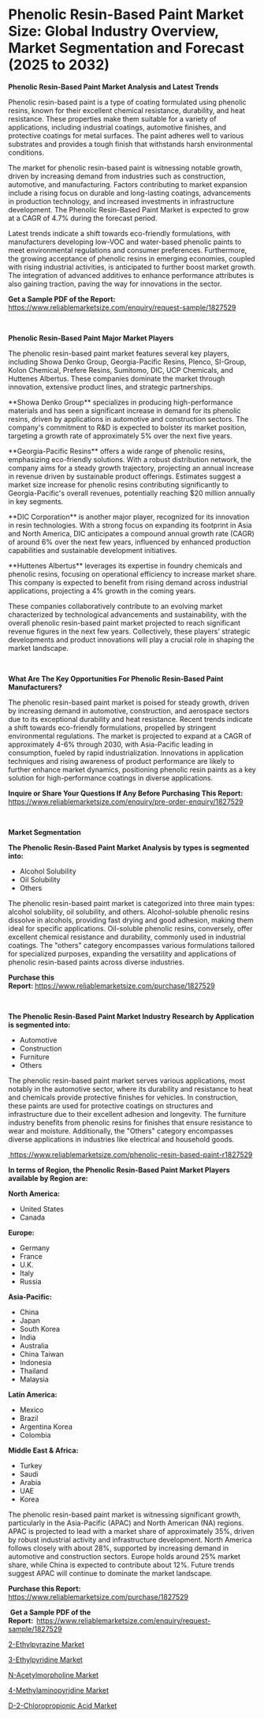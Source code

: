 <p><h1>Phenolic Resin-Based Paint Market Size: Global Industry Overview, Market Segmentation and Forecast (2025 to 2032)</h1></p><p><strong>Phenolic Resin-Based Paint Market Analysis and Latest Trends</strong></p>
<p><p>Phenolic resin-based paint is a type of coating formulated using phenolic resins, known for their excellent chemical resistance, durability, and heat resistance. These properties make them suitable for a variety of applications, including industrial coatings, automotive finishes, and protective coatings for metal surfaces. The paint adheres well to various substrates and provides a tough finish that withstands harsh environmental conditions.</p><p>The market for phenolic resin-based paint is witnessing notable growth, driven by increasing demand from industries such as construction, automotive, and manufacturing. Factors contributing to market expansion include a rising focus on durable and long-lasting coatings, advancements in production technology, and increased investments in infrastructure development. The Phenolic Resin-Based Paint Market is expected to grow at a CAGR of 4.7% during the forecast period.</p><p>Latest trends indicate a shift towards eco-friendly formulations, with manufacturers developing low-VOC and water-based phenolic paints to meet environmental regulations and consumer preferences. Furthermore, the growing acceptance of phenolic resins in emerging economies, coupled with rising industrial activities, is anticipated to further boost market growth. The integration of advanced additives to enhance performance attributes is also gaining traction, paving the way for innovations in the sector.</p></p>
<p><strong>Get a Sample PDF of the Report:&nbsp;</strong> <a href="https://www.reliablemarketsize.com/enquiry/request-sample/1827529?utm_campaign=1133&utm_medium=2&utm_source=Github&utm_content=ia&utm_term=03042025&utm_id=phenolic-resin-based-paint">https://www.reliablemarketsize.com/enquiry/request-sample/1827529</a></p>
<p>&nbsp;</p>
<p><strong>Phenolic Resin-Based Paint Major Market Players</strong></p>
<p><p>The phenolic resin-based paint market features several key players, including Showa Denko Group, Georgia-Pacific Resins, Plenco, SI-Group, Kolon Chemical, Prefere Resins, Sumitomo, DIC, UCP Chemicals, and Huttenes Albertus. These companies dominate the market through innovation, extensive product lines, and strategic partnerships.</p><p>**Showa Denko Group** specializes in producing high-performance materials and has seen a significant increase in demand for its phenolic resins, driven by applications in automotive and construction sectors. The company's commitment to R&D is expected to bolster its market position, targeting a growth rate of approximately 5% over the next five years.</p><p>**Georgia-Pacific Resins** offers a wide range of phenolic resins, emphasizing eco-friendly solutions. With a robust distribution network, the company aims for a steady growth trajectory, projecting an annual increase in revenue driven by sustainable product offerings. Estimates suggest a market size increase for phenolic resins contributing significantly to Georgia-Pacific's overall revenues, potentially reaching $20 million annually in key segments.</p><p>**DIC Corporation** is another major player, recognized for its innovation in resin technologies. With a strong focus on expanding its footprint in Asia and North America, DIC anticipates a compound annual growth rate (CAGR) of around 6% over the next few years, influenced by enhanced production capabilities and sustainable development initiatives.</p><p>**Huttenes Albertus** leverages its expertise in foundry chemicals and phenolic resins, focusing on operational efficiency to increase market share. This company is expected to benefit from rising demand across industrial applications, projecting a 4% growth in the coming years.</p><p>These companies collaboratively contribute to an evolving market characterized by technological advancements and sustainability, with the overall phenolic resin-based paint market projected to reach significant revenue figures in the next few years. Collectively, these players' strategic developments and product innovations will play a crucial role in shaping the market landscape.</p></p>
<p>&nbsp;</p>
<p><strong>What Are The Key Opportunities For Phenolic Resin-Based Paint Manufacturers?</strong></p>
<p><p>The phenolic resin-based paint market is poised for steady growth, driven by increasing demand in automotive, construction, and aerospace sectors due to its exceptional durability and heat resistance. Recent trends indicate a shift towards eco-friendly formulations, propelled by stringent environmental regulations. The market is projected to expand at a CAGR of approximately 4-6% through 2030, with Asia-Pacific leading in consumption, fueled by rapid industrialization. Innovations in application techniques and rising awareness of product performance are likely to further enhance market dynamics, positioning phenolic resin paints as a key solution for high-performance coatings in diverse applications.</p></p>
<p><strong>Inquire or Share Your Questions If Any Before Purchasing This Report:</strong> <a href="https://www.reliablemarketsize.com/enquiry/pre-order-enquiry/1827529?utm_campaign=1133&utm_medium=2&utm_source=Github&utm_content=ia&utm_term=03042025&utm_id=phenolic-resin-based-paint">https://www.reliablemarketsize.com/enquiry/pre-order-enquiry/1827529</a></p>
<p>&nbsp;</p>
<p><strong>Market Segmentation</strong></p>
<p><strong>The Phenolic Resin-Based Paint Market Analysis by types is segmented into:</strong></p>
<p><ul><li>Alcohol Solubility</li><li>Oil Solubility</li><li>Others</li></ul></p>
<p><p>The phenolic resin-based paint market is categorized into three main types: alcohol solubility, oil solubility, and others. Alcohol-soluble phenolic resins dissolve in alcohols, providing fast drying and good adhesion, making them ideal for specific applications. Oil-soluble phenolic resins, conversely, offer excellent chemical resistance and durability, commonly used in industrial coatings. The "others" category encompasses various formulations tailored for specialized purposes, expanding the versatility and applications of phenolic resin-based paints across diverse industries.</p></p>
<p><strong>Purchase this Report:&nbsp;</strong><a href="https://www.reliablemarketsize.com/purchase/1827529?utm_campaign=1133&utm_medium=2&utm_source=Github&utm_content=ia&utm_term=03042025&utm_id=phenolic-resin-based-paint">https://www.reliablemarketsize.com/purchase/1827529</a></p>
<p>&nbsp;</p>
<p><strong>The Phenolic Resin-Based Paint Market Industry Research by Application is segmented into:</strong></p>
<p><ul><li>Automotive</li><li>Construction</li><li>Furniture</li><li>Others</li></ul></p>
<p><p>The phenolic resin-based paint market serves various applications, most notably in the automotive sector, where its durability and resistance to heat and chemicals provide protective finishes for vehicles. In construction, these paints are used for protective coatings on structures and infrastructure due to their excellent adhesion and longevity. The furniture industry benefits from phenolic resins for finishes that ensure resistance to wear and moisture. Additionally, the "Others" category encompasses diverse applications in industries like electrical and household goods.</p></p>
<p><a href="https://www.reliablemarketsize.com/phenolic-resin-based-paint-r1827529?utm_campaign=1133&utm_medium=2&utm_source=Github&utm_content=ia&utm_term=03042025&utm_id=phenolic-resin-based-paint">&nbsp;https://www.reliablemarketsize.com/phenolic-resin-based-paint-r1827529</a></p>
<p><strong>In terms of Region, the Phenolic Resin-Based Paint Market Players available by Region are:</strong></p>
<p>
    <p> <strong> North America: </strong>
        <ul>
            <li>United States</li>
            <li>Canada</li>
        </ul>
        </p> 
    <p> <strong> Europe: </strong>
        <ul>
            <li>Germany</li>
            <li>France</li>
            <li>U.K.</li>
            <li>Italy</li>
            <li>Russia</li>
        </ul>
        </p> 
    <p> <strong> Asia-Pacific: </strong>
        <ul>
            <li>China</li>
            <li>Japan</li>
            <li>South Korea</li>
            <li>India</li>
            <li>Australia</li>
            <li>China Taiwan</li>
            <li>Indonesia</li>
            <li>Thailand</li>
            <li>Malaysia</li>
        </ul>
        </p> 
    <p> <strong> Latin America: </strong>
        <ul>
            <li>Mexico</li>
            <li>Brazil</li>
            <li>Argentina Korea</li>
            <li>Colombia</li>
        </ul>
        </p> 
    <p> <strong> Middle East & Africa: </strong>
        <ul>
            <li>Turkey</li>
            <li>Saudi</li>
            <li>Arabia</li>
            <li>UAE</li>
            <li>Korea</li>
        </ul>
    </p>
    </p>
<p><p>The phenolic resin-based paint market is witnessing significant growth, particularly in the Asia-Pacific (APAC) and North American (NA) regions. APAC is projected to lead with a market share of approximately 35%, driven by robust industrial activity and infrastructure development. North America follows closely with about 28%, supported by increasing demand in automotive and construction sectors. Europe holds around 25% market share, while China is expected to contribute about 12%. Future trends suggest APAC will continue to dominate the market landscape.</p></p>
<p><strong>Purchase this Report: </strong><a href="https://www.reliablemarketsize.com/purchase/1827529?utm_campaign=1133&utm_medium=2&utm_source=Github&utm_content=ia&utm_term=03042025&utm_id=phenolic-resin-based-paint">https://www.reliablemarketsize.com/purchase/1827529</a></p>
<p>&nbsp;<strong>Get a Sample PDF of the Report:&nbsp;&nbsp;</strong><a href="https://www.reliablemarketsize.com/enquiry/request-sample/1827529?utm_campaign=1133&utm_medium=2&utm_source=Github&utm_content=ia&utm_term=03042025&utm_id=phenolic-resin-based-paint">https://www.reliablemarketsize.com/enquiry/request-sample/1827529</a></p>
<p><strong></strong></p>
<p><p><a href="https://github.com/shapurforouz/Market-Research-Report-List-1/blob/main/2-ethylpyrazine-market.md?utm_campaign=1133&utm_medium=2&utm_source=Github&utm_content=ia&utm_term=03042025&utm_id=phenolic-resin-based-paint">2-Ethylpyrazine Market</a></p><p><a href="https://github.com/klinzenisaa/Market-Research-Report-List-1/blob/main/3-ethylpyridine-market.md?utm_campaign=1133&utm_medium=2&utm_source=Github&utm_content=ia&utm_term=03042025&utm_id=phenolic-resin-based-paint">3-Ethylpyridine Market</a></p><p><a href="https://github.com/oatisorenscl/Market-Research-Report-List-1/blob/main/n-acetylmorpholine-market.md?utm_campaign=1133&utm_medium=2&utm_source=Github&utm_content=ia&utm_term=03042025&utm_id=phenolic-resin-based-paint">N-Acetylmorpholine Market</a></p><p><a href="https://github.com/siriyagayo/Market-Research-Report-List-1/blob/main/4-methylaminopyridine-market.md?utm_campaign=1133&utm_medium=2&utm_source=Github&utm_content=ia&utm_term=03042025&utm_id=phenolic-resin-based-paint">4-Methylaminopyridine Market</a></p><p><a href="https://github.com/jemalapoilly/Market-Research-Report-List-1/blob/main/d-2-chloropropionic-acid-market.md?utm_campaign=1133&utm_medium=2&utm_source=Github&utm_content=ia&utm_term=03042025&utm_id=phenolic-resin-based-paint">D-2-Chloropropionic Acid Market</a></p></p>